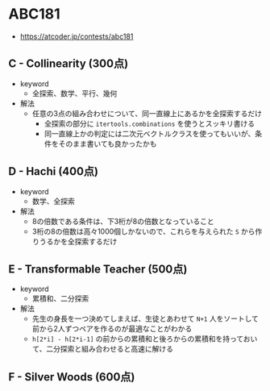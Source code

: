 # ABC181
* https://atcoder.jp/contests/abc181


## C - Collinearity (300点)
* keyword
  - 全探索、数学、平行、幾何
* 解法
  - 任意の3点の組み合わせについて、同一直線上にあるかを全探索するだけ
    - 全探索の部分に `itertools.combinations` を使うとスッキリ書ける
    - 同一直線上かの判定には二次元ベクトルクラスを使ってもいいが、条件をそのまま書いても良かったかも


## D - Hachi (400点)
* keyword
  - 数学、全探索
* 解法
  - 8の倍数である条件は、下3桁が8の倍数となっていること
  - 3桁の8の倍数は高々1000個しかないので、これらを与えられた `S` から作りうるかを全探索するだけ


## E - Transformable Teacher (500点)
* keyword
  - 累積和、二分探索
* 解法
  - 先生の身長を一つ決めてしまえば、生徒とあわせて `N+1` 人をソートして前から2人ずつペアを作るのが最適なことがわかる
  - `h[2*i] - h[2*i-1]` の前からの累積和と後ろからの累積和を持っておいて、二分探索と組み合わせると高速に解ける


## F - Silver Woods (600点)
